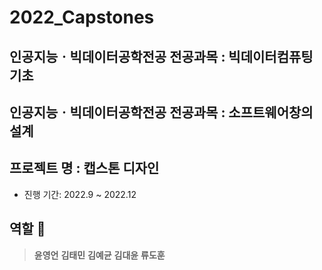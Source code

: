 # 2022_Capstones
## 인공지능ㆍ빅데이터공학전공 전공과목 : 빅데이터컴퓨팅기초
## 인공지능ㆍ빅데이터공학전공 전공과목 : 소프트웨어창의설계

## 프로젝트 명 : 캡스톤 디자인 
- 진행 기간: 2022.9 ~ 2022.12

## 역할 :two_men_holding_hands:
> **윤영언**
> **김태민**
> **김예균**
> **김대윤**
> **류도훈**
